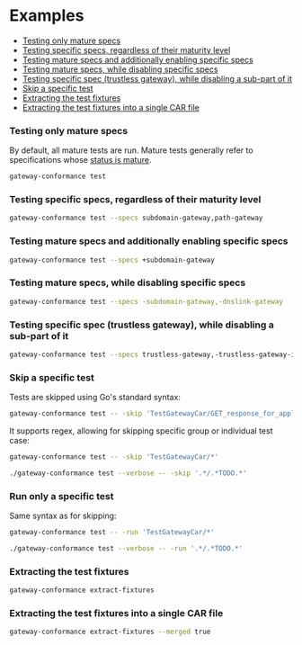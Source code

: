 # Examples

- [Testing only mature specs](#testing-only-mature-specs)
- [Testing specific specs, regardless of their maturity level](#testing-specific-specs-regardless-of-their-maturity-level)
- [Testing mature specs and additionally enabling specific specs](#testing-mature-specs-and-additionally-enabling-specific-specs)
- [Testing mature specs, while disabling specific specs](#testing-mature-specs-while-disabling-specific-specs)
- [Testing specific spec (trustless gateway), while disabling a sub-part of it](#testing-specific-spec-trustless-gateway-while-disabling-a-sub-part-of-it)
- [Skip a specific test](#skip-a-specific-test)
- [Extracting the test fixtures](#extracting-the-test-fixtures)
- [Extracting the test fixtures into a single CAR file](#extracting-the-test-fixtures-into-a-single-car-file)

### Testing only mature specs

By default, all mature tests are run. Mature tests generally refer to specifications whose [status is mature](https://specs.ipfs.tech/meta/spec-for-specs/).

```bash
gateway-conformance test
```

### Testing specific specs, regardless of their maturity level

```bash
gateway-conformance test --specs subdomain-gateway,path-gateway
```

### Testing mature specs and additionally enabling specific specs

```bash
gateway-conformance test --specs +subdomain-gateway
```

### Testing mature specs, while disabling specific specs

```bash
gateway-conformance test --specs -subdomain-gateway,-dnslink-gateway
```

### Testing specific spec (trustless gateway), while disabling a sub-part of it

```bash
gateway-conformance test --specs trustless-gateway,-trustless-gateway-ipns
```

### Skip a specific test

Tests are skipped using Go's standard syntax:

```bash
gateway-conformance test -- -skip 'TestGatewayCar/GET_response_for_application/vnd.ipld.car/Header_Content-Length'
```

It supports regex, allowing for skipping specific group or individual test case:

```bash
gateway-conformance test -- -skip 'TestGatewayCar/*'
```

```bash
./gateway-conformance test --verbose -- -skip '.*/.*TODO.*'
```

### Run only a specific test

Same syntax as for skipping:

```bash
gateway-conformance test -- -run 'TestGatewayCar/*'
```

```bash
./gateway-conformance test --verbose -- -run '.*/.*TODO.*'
```


### Extracting the test fixtures

```bash
gateway-conformance extract-fixtures
```

### Extracting the test fixtures into a single CAR file

```bash
gateway-conformance extract-fixtures --merged true
```

